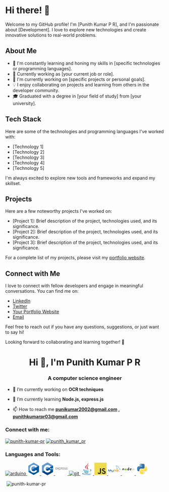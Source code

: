 # Hi there! 👋

Welcome to my GitHub profile! I'm [Punith Kumar P R], and I'm passionate about [Development]. I love to explore new technologies and create innovative solutions to real-world problems.
## About Me

- 🌱 I'm constantly learning and honing my skills in [specific technologies or programming languages].
- 💼 Currently working as [your current job or role].
- 🔭 I'm currently working on [specific projects or personal goals].
- 💡 I enjoy collaborating on projects and learning from others in the developer community.
- 🎓 Graduated with a degree in [your field of study] from [your university].

## Tech Stack

Here are some of the technologies and programming languages I've worked with:

- [Technology 1]
- [Technology 2]
- [Technology 3]
- [Technology 4]
- [Technology 5]

I'm always excited to explore new tools and frameworks and expand my skillset.

## Projects

Here are a few noteworthy projects I've worked on:

- [Project 1]: Brief description of the project, technologies used, and its significance.
- [Project 2]: Brief description of the project, technologies used, and its significance.
- [Project 3]: Brief description of the project, technologies used, and its significance.

For a complete list of my projects, please visit my [portfolio website](not-yet-created.com).

## Connect with Me

I love to connect with fellow developers and engage in meaningful conversations. You can find me on:

- [LinkedIn](your-linkedin-profile-url)
- [Twitter](your-twitter-profile-url)
- [Your Portfolio Website](your-portfolio-website-url)
- [Email](mailto:your-email@example.com)

Feel free to reach out if you have any questions, suggestions, or just want to say hi!

Looking forward to collaborating and learning together! 🚀















































<h1 align="center">Hi 👋, I'm Punith Kumar P R</h1>
<h3 align="center">A computer science engineer</h3>

- 🔭 I’m currently working on **OCR techniques**

- 🌱 I’m currently learning **Node.js, express.js**

- 📫 How to reach me **punikumar2002@gmail.com , punithkumarpr03@gmail.com**

<h3 align="left">Connect with me:</h3>
<p align="left">
<a href="https://linkedin.com/in/punith-kumar-pr" target="blank"><img align="center" src="https://raw.githubusercontent.com/rahuldkjain/github-profile-readme-generator/master/src/images/icons/Social/linked-in-alt.svg" alt="punith-kumar-pr" height="30" width="40" /></a>
<a href="https://instagram.com/punith_kumar_pr" target="blank"><img align="center" src="https://raw.githubusercontent.com/rahuldkjain/github-profile-readme-generator/master/src/images/icons/Social/instagram.svg" alt="punith_kumar_pr" height="30" width="40" /></a>
</p>

<h3 align="left">Languages and Tools:</h3>
<p align="left"> <a href="https://www.arduino.cc/" target="_blank" rel="noreferrer"> <img src="https://cdn.worldvectorlogo.com/logos/arduino-1.svg" alt="arduino" width="40" height="40"/> </a> <a href="https://www.cprogramming.com/" target="_blank" rel="noreferrer"> <img src="https://raw.githubusercontent.com/devicons/devicon/master/icons/c/c-original.svg" alt="c" width="40" height="40"/> </a> <a href="https://www.w3schools.com/cpp/" target="_blank" rel="noreferrer"> <img src="https://raw.githubusercontent.com/devicons/devicon/master/icons/cplusplus/cplusplus-original.svg" alt="cplusplus" width="40" height="40"/> </a> <a href="https://expressjs.com" target="_blank" rel="noreferrer"> <img src="https://raw.githubusercontent.com/devicons/devicon/master/icons/express/express-original-wordmark.svg" alt="express" width="40" height="40"/> </a> <a href="https://git-scm.com/" target="_blank" rel="noreferrer"> <img src="https://www.vectorlogo.zone/logos/git-scm/git-scm-icon.svg" alt="git" width="40" height="40"/> </a> <a href="https://www.java.com" target="_blank" rel="noreferrer"> <img src="https://raw.githubusercontent.com/devicons/devicon/master/icons/java/java-original.svg" alt="java" width="40" height="40"/> </a> <a href="https://developer.mozilla.org/en-US/docs/Web/JavaScript" target="_blank" rel="noreferrer"> <img src="https://raw.githubusercontent.com/devicons/devicon/master/icons/javascript/javascript-original.svg" alt="javascript" width="40" height="40"/> </a> <a href="https://www.mysql.com/" target="_blank" rel="noreferrer"> <img src="https://raw.githubusercontent.com/devicons/devicon/master/icons/mysql/mysql-original-wordmark.svg" alt="mysql" width="40" height="40"/> </a> <a href="https://nodejs.org" target="_blank" rel="noreferrer"> <img src="https://raw.githubusercontent.com/devicons/devicon/master/icons/nodejs/nodejs-original-wordmark.svg" alt="nodejs" width="40" height="40"/> </a> <a href="https://www.python.org" target="_blank" rel="noreferrer"> <img src="https://raw.githubusercontent.com/devicons/devicon/master/icons/python/python-original.svg" alt="python" width="40" height="40"/> </a> </p>

<p>&nbsp;<img align="center" src="https://github-readme-stats.vercel.app/api?username=punith-kumar-pr&show_icons=true&locale=en" alt="punith-kumar-pr" /></p>
